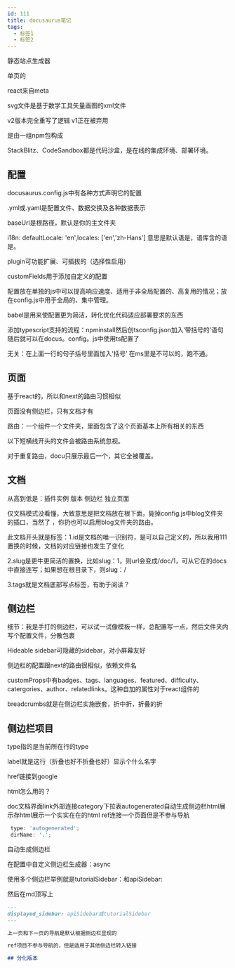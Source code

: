 ```yaml
---
id: 111
title: docusaurus笔记
tags:
  - 标签1
  - 标签2
---
```


静态站点生成器  

单页的

react来自meta

svg文件是基于数学工具矢量画图的xml文件

v2版本完全重写了逻辑 v1正在被弃用

是由一组npm包构成

StackBlitz、CodeSandbox都是代码沙盒，是在线的集成环境、部署环境。

## 配置

docusaurus.config.js中有各种方式声明它的配置

.yml或.yaml是配置文件、数据交换及各种数据表示

baseUrl是根路径，默认是你的主文件夹

i18n: defaultLocale: 'en',locales: ['en','zh-Hans'] 意思是默认语是，语库含的语是。

plugin可功能扩展、可插拔的（选择性启用）

customFields用于添加自定义的配置

配置放在单独的js中可以提高响应速度、适用于非全局配置的、高复用的情况；放在config.js中用于全局的、集中管理。

babel是用来使配置更为简洁，转化优化代码适应部署要求的东西

添加typescript支持的流程：npminstall然后创tsconfig.json加入‘带括号的’语句 随后就可以在docus。config。js中使用ts配置了

无关：在上面一行的句子括号里面加入‘括号’  在ms里是不可以的，跑不通。

## 页面

基于react的，所以和next的路由习惯相似

页面没有侧边栏，只有文档才有

路由：一个组件一个文件夹，里面包含了这个页面基本上所有相关的东西

以下短横线开头的文件会被路由系统忽视。

对于重复路由，docu只展示最后一个，其它全被覆盖。

## 文档

从高到低是：插件实例 版本 侧边栏 独立页面

仅文档模式没看懂，大致意思是把文档放在根下面，毙掉config.js中blog文件夹的插口，当然了 ，你扔也可以启用blog文件夹的路由。

此文档开头就是标签：1.id是文档的唯一识别符，是可以自己定义的，所以我用111置换的时候，文档的对应链接也发生了变化

2.slug是更牛更简洁的置换，比如slug：1，则url会变成/doc/1，可从它在的docs中直接连写；如果想在根目录下，则slug：/

3.tags就是文档底部写点标签，有助于阅读？

## 侧边栏

细节：我是手打的侧边栏，可以试一试像模板一样，总配置写一点，然后文件夹内写个配置文件，分散包裹

Hideable sidebar可隐藏的sidebar，对小屏幕友好

侧边栏的配置跟next的路由很相似，依赖文件名

customProps中有badges、tags、languages、featured、difficulty、catergories、author、relatedlinks。这种自加的属性对于react组件的

breadcrumbs就是在侧边栏实施嵌套，折中折，折叠的折

## 侧边栏项目

type指的是当前所在行的type

label就是这行（折叠也好不折叠也好）显示个什么名字

href链接到google

html怎么用的？

doc文档界面link外部连接category下拉表autogenerated自动生成侧边栏html展示存html展示一个实实在在的html ref连接一个页面但是不参与导航

```js
 type: 'autogenerated';
 dirName: '.';
 ```

自动生成侧边栏

在配置中自定义侧边栏生成器：async

使用多个侧边栏举例就是tutorialSidebar：和apiSidebar:

然后在md顶写上

```md
---
displayed_sidebar: apiSidebar或tutorialSidebar
---

上一页和下一页的导航是默认根据侧边栏显现的

ref项目不参与导航的，但是适用于其他侧边栏转入链接

## 分化版本
